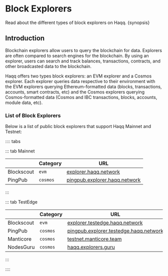 <!--
order: 1
-->

# Block Explorers

Read about the different types of block explorers on Haqq. {synopsis}

## Introduction

Blockchain explorers allow users to query the blockchain for data. Explorers are often compared to search engines for the blockchain. By using an explorer, users can search and track balances, transactions, contracts, and other broadcasted data to the blockchain.

Haqq offers two types block explorers: an EVM explorer and a Cosmos explorer. Each explorer queries data respective to their environment with the EVM explorers querying Ethereum-formatted data (blocks, transactions, accounts, smart contracts, etc) and the Cosmos explorers querying Cosmos-formatted data (Cosmos and IBC transactions, blocks, accounts, module data, etc).

### List of Block Explorers

Below is a list of public block explorers that support Haqq Mainnet and Testnet:

:::: tabs

::: tab Mainnet

|                      | Category | URL                    |
| -------------------- | -------- | ---------------------- |
| Blockscout  | `evm`    | [explorer.haqq.network](https://explorer.haqq.network/)                       |
| PingPub | `cosmos` | [pingpub.explorer.haqq.network](https://pingpub.explorer.haqq.network/haqq)

:::

::: tab TestEdge

|                      | Category | URL                    |
| -------------------- | -------- | ---------------------- |
| Blockscout  | `evm` |[explorer.testedge.haqq.network](https://explorer.testedge.haqq.network/)    |                       |
| PingPub | `cosmos` | [pingpub.explorer.testedge.haqq.network](https://pingpub.explorer.testedge.haqq.network/haqq)
| Manticore | `cosmos` | [testnet.manticore.team](https://testnet.manticore.team/haqq)
| NodesGuru | `cosmos` | [haqq.explorers.guru](https://haqq.explorers.guru/)

:::

::::
